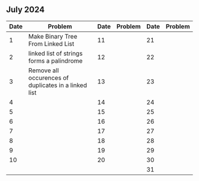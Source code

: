 ## July 2024

| Date | Problem                                              | Date | Problem | Date | Problem |
| ---- | ---------------------------------------------------- | ---- | ------- | ---- | ------- |
| 1    | Make Binary Tree From Linked List                    | 11   |         | 21   |         |
| 2    | linked list of strings forms a palindrome            | 12   |         | 22   |         |
| 3    | Remove all occurences of duplicates in a linked list | 13   |         | 23   |         |
| 4    |                                                      | 14   |         | 24   |         |
| 5    |                                                      | 15   |         | 25   |         |
| 6    |                                                      | 16   |         | 26   |         |
| 7    |                                                      | 17   |         | 27   |         |
| 8    |                                                      | 18   |         | 28   |         |
| 9    |                                                      | 19   |         | 29   |         |
| 10   |                                                      | 20   |         | 30   |         |
|      |                                                      |      |         | 31   |         |
